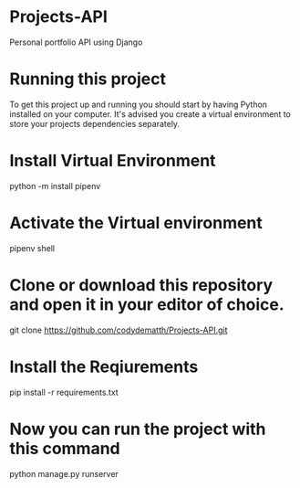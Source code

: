 # Projects-API
Personal portfolio API using Django

# Running this project
To get this project up and running you should start by having Python installed on your computer. It's advised you create a virtual environment to store your projects dependencies separately.
# Install Virtual Environment 
python -m install pipenv 
# Activate the Virtual environment
pipenv shell

# Clone or download this repository and open it in your editor of choice. 
git clone https://github.com/codydematth/Projects-API.git
# Install the Reqiurements
pip install -r requirements.txt

# Now you can run the project with this command

python manage.py runserver
